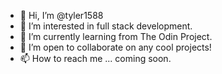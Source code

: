 - 👋 Hi, I’m @tyler1588
- 👀 I’m interested in full stack development.
- 🌱 I’m currently learning from The Odin Project.
- 💞️ I’m open to collaborate on any cool projects!
- 📫 How to reach me ... coming soon. 

<!---
tyler1588/tyler1588 is a ✨ special ✨ repository because its `README.md` (this file) appears on your GitHub profile.
You can click the Preview link to take a look at your changes.
--->
